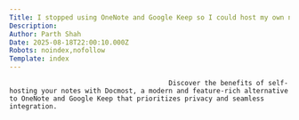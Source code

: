 ```yaml
---
Title: I stopped using OneNote and Google Keep so I could host my own notes – and I love it
Description: 
Author: Parth Shah
Date: 2025-08-18T22:00:10.000Z
Robots: noindex,nofollow
Template: index
---
```


                                            Discover the benefits of self-hosting your notes with Docmost, a modern and feature-rich alternative to OneNote and Google Keep that prioritizes privacy and seamless integration.
                                        
